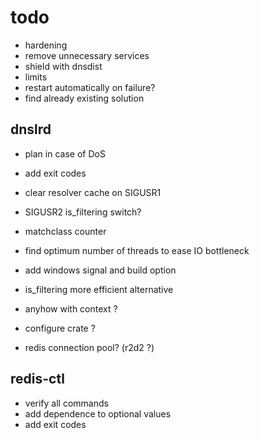 # todo

- hardening
- remove unnecessary services
- shield with dnsdist
- limits
- restart automatically on failure?
- find already existing solution

## dnslrd
- plan in case of DoS
- add exit codes
- clear resolver cache on SIGUSR1
- SIGUSR2 is_filtering switch?

- matchclass counter
- find optimum number of threads to ease IO bottleneck
- add windows signal and build option

- is_filtering more efficient alternative
- anyhow with context ?
- configure crate ?
- redis connection pool? (r2d2 ?)

## redis-ctl
- verify all commands
- add dependence to optional values
- add exit codes
